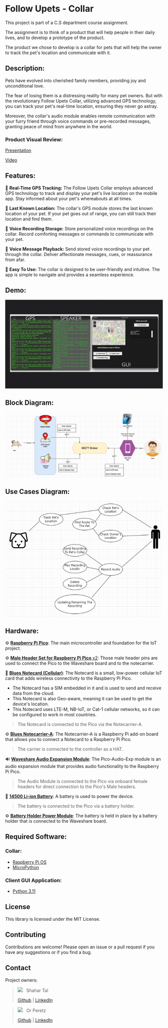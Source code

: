 # Follow Upets - Collar

This project is part of a C.S department course assignment.

The assignment is to think of a product that will help people in their daily lives, and to develop a prototype of the product.

The product we chose to develop is a collar for pets that will help the owner to track the pet's location and communicate with it.

## Description:
Pets have evolved into cherished family members, providing joy and unconditional love.

The fear of losing them is a distressing reality for many pet owners. But with the revolutionary Follow Upets Collar, utilizing advanced GPS technology, you can track your pet's real-time location, ensuring they never go astray.

Moreover, the collar's audio module enables remote communication with your furry friend through voice commands or pre-recorded messages, granting peace of mind from anywhere in the world.

### Product Visual Review:
[Presentation](./assets/presentation.pptx)

[Video](https://youtu.be/R2VEhrLEWE4)

## Features:

💎 **Real-Time GPS Tracking:** The Follow Upets Collar employs advanced GPS technology to track and display your pet's live location on the mobile app. Stay informed about your pet's whereabouts at all times.

💎 **Last Known Location:** The collar's GPS module stores the last known location of your pet. If your pet goes out of range, you can still track their location and find them.

💎 **Voice Recording Storage:** Store personalized voice recordings on the collar. Record comforting messages or commands to communicate with your pet.

💎 **Voice Message Playback:** Send stored voice recordings to your pet through the collar. Deliver affectionate messages, cues, or reassurance from afar.

💎 **Easy To Use:** The collar is designed to be user-friendly and intuitive. The app is simple to navigate and provides a seamless experience.


## Demo:
<img src="./assets/demo.gif" alt="demo"/>


## Block Diagram:
<img src="./assets/block-diagram.jpg" alt="block_diagram"/>

## Use Cases Diagram:
<img src="./assets/use-cases-diagram.jpeg" alt="use_case_diagram"/>

## Hardware:
⚙️ [**Raspberry Pi Pico**](https://thepihut.com/products/raspberry-pi-pico): The main microcontroller and foundation for the IoT project.

⚙️ [**Male Header Set for Raspberry Pi Pico** x2](https://thepihut.com/products/male-headers-for-raspberry-pi-pico): Those male header pins are used to connect the Pico to the Waveshare board and to the notecarrier.

📡 [**Blues Notecard (Cellular)**](https://blues.io/products/notecard/): The Notecard is a small, low-power cellular IoT card that adds wireless connectivity to the Raspberry Pi Pico.
  - The Notecard has a SIM embedded in it and is used to send and receive data from the cloud.
  - This Notecard is also Geo-aware, meaning it can be used to get the device's location.
  - This Notecard uses LTE-M, NB-IoT, or Cat-1 cellular networks, so it can be configured to work in most countries.
> The Notecard is connected to the Pico via the Notecarrier-A.

⚙️ [**Blues Notecarrier-A**](https://blues.io/products/notecarrier/notecarrier-a/): The Notecarrier-A is a Raspberry Pi add-on board that allows you to connect a Notecard to a Raspberry Pi Pico.
> The carrier is connected to the controller as a HAT.

🔊 [**Waveshare Audio Expansion Module**](https://www.waveshare.com/pico-audio.htm): The Pico-Audio-Exp module is an audio expansion module that provides audio functionality to the Raspberry Pi Pico.
> The Audio Module is connected to the Pico via onboard female headers for direct connection to the Pico's Male headers.

🔋 [**14500 Li-ion Battery**](https://www.amazon.com/14500-battery/s?k=14500+battery): A battery is used to power the device.
> The battery is connected to the Pico via a battery holder.

⚙️ [**Battery Holder Power Module**](https://www.kubii.com/en/modulos-reles/3295-power-module-battery-holder-for-raspberry-pi-pico-3272496306134.html): The battery is held in place by a battery holder that is connected to the Waveshare board.


## Required Software:
### Collar:
- [Raspberry Pi OS](https://www.raspberrypi.org/software/operating-systems/)
- [MicroPython](https://micropython.org/download/rp2-pico/)

### Client GUI Application:
- [Python 3.11](https://www.python.org/downloads/)


## License

This library is licensed under the MIT License.

## Contributing

Contributions are welcome! Please open an issue or a pull request if you have any suggestions or if you find a bug.

## Contact

Project owners:
> <a href="https://github.com/chapost1"><kbd><img src="https://avatars.githubusercontent.com/u/39523779?s=25"/></kbd></a> &nbsp; Shahar Tal
>
> [Github](https://github.com/chapost1) | [LinkedIn](https://www.linkedin.com/in/shahar-tal-4aa887166/) 

> <a href="https://github.com/OrPerDev"><kbd><img src="https://avatars.githubusercontent.com/u/91319947?s=25"/></kbd></a> &nbsp; Or Peretz
>
> [Github](https://github.com/OrPerDev) | [LinkedIn](https://www.linkedin.com/in/or-peretz/) 
